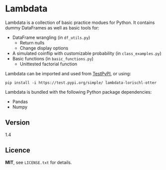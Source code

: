 # Lambdata

Lambdata is a collection of basic practice modues for Python. It contains dummy DataFrames as well as basic tools for:

* DataFrame wrangling (in `df_utils.py`)
    * Return nulls
    * Change display options
* A simulated coinflip with customizable probability (in `class_examples.py`)
* Basic functions (in `basic_functions.py`)
    * Unittested factorial function

Lambdata can be imported and used from [TestPyPI](https://test.pypi.org/project/lambdata-lorischl-otter/), or using: 

`pip install -i https://test.pypi.org/simple/ lambdata-lorischl-otter`

Lambdata is bundled with the following Python package dependencies:

* Pandas
* Numpy

## Version

1.4

## Licence

**MIT**, see `LICENSE.txt` for details.

